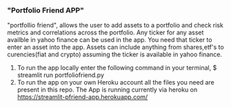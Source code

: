 ### "Portfolio Friend APP"
 

"portfollio friend", allows the user to add assets to a portfolio and check risk metrics and correlations across the portfolio. Any ticker for any asset availble in yahoo finance can be used in the app. You need that ticker to enter an asset into the app. Assets can include anything from shares,etf's to curencies(fiat and crypto) assuming the ticker is available in yahoo finance.

1. To run the app locally enter the following command in your terminal, $ streamlit run portfoliofriend.py
2. To run the app on your own Heroku account all the files you need are present in this repo.                                                                      The App is running currently via heroku on https://streamlit-pfriend-app.herokuapp.com/
